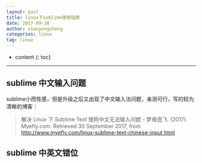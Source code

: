 ```yaml
---
layout: post
title: linux下sublime使用指南
date: 2017-09-30
author: xiaoyongsheng
categories: linux
tag: linux
---
```


* content
{: toc}

---

## sublime 中文输入问题

sublime小而性感，但是升级之后又出现了中文输入法问题，亲测可行，写的较为清晰的博客：

> 解决 Linux 下 Sublime Text 搜狗中文无法输入问题 - 梦缘逸飞. (2017). Myefly.com. Retrieved 30 September 2017, from http://www.myefly.com/linux-sublime-text-chinese-input.html


## sublime 中英文错位

